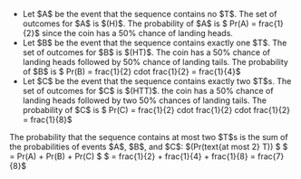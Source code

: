 <ul>
<li> Let $A$ be the event that the sequence contains no $T$. 
The set of outcomes for $A$ is $(H)$. 
The probability of $A$ is $ Pr(A) = frac{1}{2}$ since the coin has a 50% chance of landing heads.
<li> Let $B$ be the event that the sequence contains exactly one $T$. 
The set of outcomes for $B$ is $(HT)$. 
The coin has a 50% chance of landing heads followed by 50% chance of landing tails. 
The probability of $B$ is $ Pr(B) = frac{1}{2} cdot frac{1}{2} = frac{1}{4}$
	<li> Let $C$ be the event that the sequence contains exactly two $T$s. 
The set of outcomes for $C$ is $(HTT)$. 
the coin has a 50% chance of landing heads followed by two 50% chances of landing tails. 
The probability of $C$ is $ Pr(C) = frac{1}{2} cdot frac{1}{2} cdot frac{1}{2} = frac{1}{8}$
</ul>
The probability that the sequence contains at most two $T$s is the sum of the probabilities of events $A$, $B$, and $C$: 
$(Pr(text{at most 2} T)) $
$ = Pr(A) + Pr(B) + Pr(C) $
$ = frac{1}{2} + frac{1}{4} + frac{1}{8} = frac{7}{8}$
